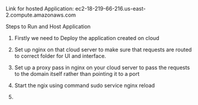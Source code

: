 Link for hosted Application:  ec2-18-219-66-216.us-east-2.compute.amazonaws.com

Steps to Run and Host Application

1. Firstly we need to Deploy the application created  on cloud

2. Set up nginx on that cloud server to make sure that requests are routed to 
	correct folder for UI and interface.

3. Set up a proxy pass in nginx on your cloud server to pass the requests to the
	domain itself rather than pointing it to a port

4. Start the ngix using command sudo service nginx reload

5. 

 
